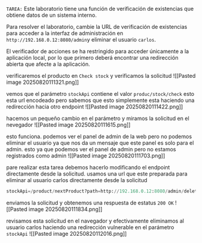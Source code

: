 `TAREA:` Este laboratorio tiene una función de verificación de existencias que obtiene datos de un sistema interno.

Para resolver el laboratorio, cambie la URL de verificación de existencias para acceder a la interfaz de administración en `http://192.168.0.12:8080/admin`y eliminar el usuario `carlos`.

El verificador de acciones se ha restringido para acceder únicamente a la aplicación local, por lo que primero deberá encontrar una redirección abierta que afecte a la aplicación.

verificaremos el producto en `Check stock` y verificamos la solicitud
![[Pasted image 20250820111321.png]]

vemos que el parámetro `stockApi` contiene el valor `produc/stock/check` esto esta url encodeado pero sabemos que esto simplemente esta haciendo una redirección hacia otro endpoint
![[Pasted image 20250820111422.png]]

hacemos un pequeño cambio en el parámetro y miramos la solicitud en el nevegador
![[Pasted image 20250820111615.png]]

esto funciona. podemos ver el panel de admin de la web pero no podemos eliminar el usuario ya que nos da un mensaje que este panel es solo para el admin. esto ya que podemos ver el panel de admin pero no estamos registrados como admin
![[Pasted image 20250820111703.png]]

pare realizar esta tarea debemos hacerlo modificando el endpoint directamente desde la solicitud. usamos una url que este preparada para eliminar al usuario carlos directamente desde la solicitud

```python
stockApi=/product/nextProduct?path=http://192.168.0.12:8080/admin/delete?username=carlos
```

enviamos la solicitud y obtenemos una respuesta de estatus `200 OK`
![[Pasted image 20250820111834.png]]

revisamos esta solicitud en el navegador y efectivamente eliminamos al usuario carlos haciendo una redirección vulnerable en el parámetro `stockApi` 
![[Pasted image 20250820112016.png]]
